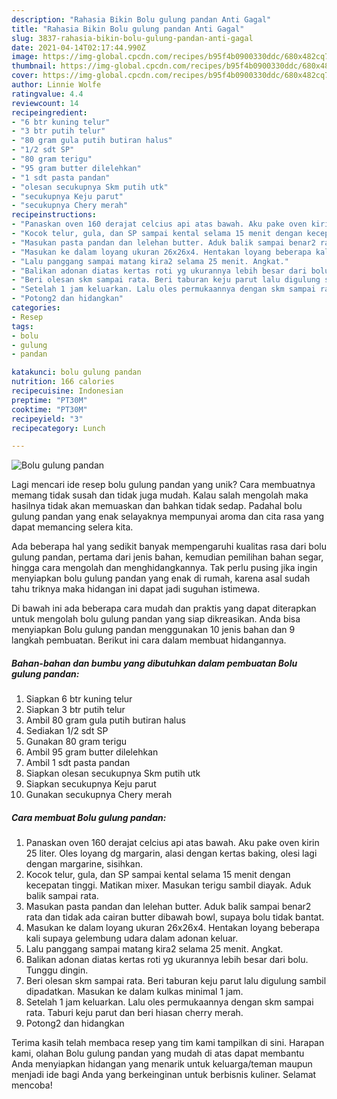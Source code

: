 ```yaml
---
description: "Rahasia Bikin Bolu gulung pandan Anti Gagal"
title: "Rahasia Bikin Bolu gulung pandan Anti Gagal"
slug: 3837-rahasia-bikin-bolu-gulung-pandan-anti-gagal
date: 2021-04-14T02:17:44.990Z
image: https://img-global.cpcdn.com/recipes/b95f4b0900330ddc/680x482cq70/bolu-gulung-pandan-foto-resep-utama.jpg
thumbnail: https://img-global.cpcdn.com/recipes/b95f4b0900330ddc/680x482cq70/bolu-gulung-pandan-foto-resep-utama.jpg
cover: https://img-global.cpcdn.com/recipes/b95f4b0900330ddc/680x482cq70/bolu-gulung-pandan-foto-resep-utama.jpg
author: Linnie Wolfe
ratingvalue: 4.4
reviewcount: 14
recipeingredient:
- "6 btr kuning telur"
- "3 btr putih telur"
- "80 gram gula putih butiran halus"
- "1/2 sdt SP"
- "80 gram terigu"
- "95 gram butter dilelehkan"
- "1 sdt pasta pandan"
- "olesan secukupnya Skm putih utk"
- "secukupnya Keju parut"
- "secukupnya Chery merah"
recipeinstructions:
- "Panaskan oven 160 derajat celcius api atas bawah. Aku pake oven kirin 25 liter. Oles loyang dg margarin, alasi dengan kertas baking, olesi lagi dengan margarine, sisihkan."
- "Kocok telur, gula, dan SP sampai kental selama 15 menit dengan kecepatan tinggi. Matikan mixer. Masukan terigu sambil diayak. Aduk balik sampai rata."
- "Masukan pasta pandan dan lelehan butter. Aduk balik sampai benar2 rata dan tidak ada cairan butter dibawah bowl, supaya bolu tidak bantat."
- "Masukan ke dalam loyang ukuran 26x26x4. Hentakan loyang beberapa kali supaya gelembung udara dalam adonan keluar."
- "Lalu panggang sampai matang kira2 selama 25 menit. Angkat."
- "Balikan adonan diatas kertas roti yg ukurannya lebih besar dari bolu. Tunggu dingin."
- "Beri olesan skm sampai rata. Beri taburan keju parut lalu digulung sambil dipadatkan. Masukan ke dalam kulkas minimal 1 jam."
- "Setelah 1 jam keluarkan. Lalu oles permukaannya dengan skm sampai rata. Taburi keju parut dan beri hiasan cherry merah."
- "Potong2 dan hidangkan"
categories:
- Resep
tags:
- bolu
- gulung
- pandan

katakunci: bolu gulung pandan 
nutrition: 166 calories
recipecuisine: Indonesian
preptime: "PT30M"
cooktime: "PT30M"
recipeyield: "3"
recipecategory: Lunch

---
```



![Bolu gulung pandan](https://img-global.cpcdn.com/recipes/b95f4b0900330ddc/680x482cq70/bolu-gulung-pandan-foto-resep-utama.jpg)

Lagi mencari ide resep bolu gulung pandan yang unik? Cara membuatnya memang tidak susah dan tidak juga mudah. Kalau salah mengolah maka hasilnya tidak akan memuaskan dan bahkan tidak sedap. Padahal bolu gulung pandan yang enak selayaknya mempunyai aroma dan cita rasa yang dapat memancing selera kita.

Ada beberapa hal yang sedikit banyak mempengaruhi kualitas rasa dari bolu gulung pandan, pertama dari jenis bahan, kemudian pemilihan bahan segar, hingga cara mengolah dan menghidangkannya. Tak perlu pusing jika ingin menyiapkan bolu gulung pandan yang enak di rumah, karena asal sudah tahu triknya maka hidangan ini dapat jadi suguhan istimewa.




Di bawah ini ada beberapa cara mudah dan praktis yang dapat diterapkan untuk mengolah bolu gulung pandan yang siap dikreasikan. Anda bisa menyiapkan Bolu gulung pandan menggunakan 10 jenis bahan dan 9 langkah pembuatan. Berikut ini cara dalam membuat hidangannya.

<!--inarticleads1-->

##### Bahan-bahan dan bumbu yang dibutuhkan dalam pembuatan Bolu gulung pandan:

1. Siapkan 6 btr kuning telur
1. Siapkan 3 btr putih telur
1. Ambil 80 gram gula putih butiran halus
1. Sediakan 1/2 sdt SP
1. Gunakan 80 gram terigu
1. Ambil 95 gram butter dilelehkan
1. Ambil 1 sdt pasta pandan
1. Siapkan olesan secukupnya Skm putih utk
1. Siapkan secukupnya Keju parut
1. Gunakan secukupnya Chery merah




<!--inarticleads2-->

##### Cara membuat Bolu gulung pandan:

1. Panaskan oven 160 derajat celcius api atas bawah. Aku pake oven kirin 25 liter. Oles loyang dg margarin, alasi dengan kertas baking, olesi lagi dengan margarine, sisihkan.
1. Kocok telur, gula, dan SP sampai kental selama 15 menit dengan kecepatan tinggi. Matikan mixer. Masukan terigu sambil diayak. Aduk balik sampai rata.
1. Masukan pasta pandan dan lelehan butter. Aduk balik sampai benar2 rata dan tidak ada cairan butter dibawah bowl, supaya bolu tidak bantat.
1. Masukan ke dalam loyang ukuran 26x26x4. Hentakan loyang beberapa kali supaya gelembung udara dalam adonan keluar.
1. Lalu panggang sampai matang kira2 selama 25 menit. Angkat.
1. Balikan adonan diatas kertas roti yg ukurannya lebih besar dari bolu. Tunggu dingin.
1. Beri olesan skm sampai rata. Beri taburan keju parut lalu digulung sambil dipadatkan. Masukan ke dalam kulkas minimal 1 jam.
1. Setelah 1 jam keluarkan. Lalu oles permukaannya dengan skm sampai rata. Taburi keju parut dan beri hiasan cherry merah.
1. Potong2 dan hidangkan




Terima kasih telah membaca resep yang tim kami tampilkan di sini. Harapan kami, olahan Bolu gulung pandan yang mudah di atas dapat membantu Anda menyiapkan hidangan yang menarik untuk keluarga/teman maupun menjadi ide bagi Anda yang berkeinginan untuk berbisnis kuliner. Selamat mencoba!
